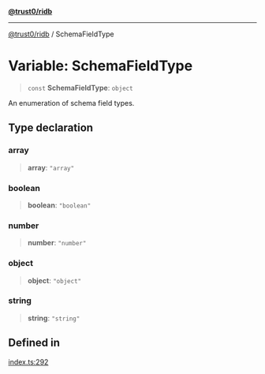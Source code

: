 [**@trust0/ridb**](../README.md)

***

[@trust0/ridb](../README.md) / SchemaFieldType

# Variable: SchemaFieldType

> `const` **SchemaFieldType**: `object`

An enumeration of schema field types.

## Type declaration

### array

> **array**: `"array"`

### boolean

> **boolean**: `"boolean"`

### number

> **number**: `"number"`

### object

> **object**: `"object"`

### string

> **string**: `"string"`

## Defined in

[index.ts:292](https://github.com/elribonazo/RIDB/blob/136618e9b61a9796bbcdb99fcbd801065c2a0772/src/index.ts#L292)
